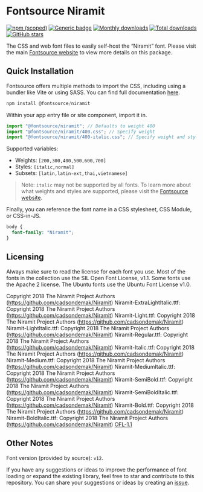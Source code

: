 # Fontsource Niramit

[![npm (scoped)](https://img.shields.io/npm/v/@fontsource/niramit?color=brightgreen)](https://www.npmjs.com/package/@fontsource/niramit) [![Generic badge](https://img.shields.io/badge/fontsource-passing-brightgreen)](https://github.com/fontsource/fontsource) [![Monthly downloads](https://badgen.net/npm/dm/@fontsource/niramit)](https://github.com/fontsource/fontsource) [![Total downloads](https://badgen.net/npm/dt/@fontsource/niramit)](https://github.com/fontsource/fontsource) [![GitHub stars](https://img.shields.io/github/stars/fontsource/fontsource.svg?style=social&label=Star)](https://github.com/fontsource/fontsource/stargazers)

The CSS and web font files to easily self-host the “Niramit” font. Please visit the main [Fontsource website](https://fontsource.org/fonts/niramit) to view more details on this package.

## Quick Installation

Fontsource offers multiple methods to import the CSS, including using a bundler like Vite or using SASS. You can find full documentation [here](https://fontsource.org/docs/getting-started/introduction).

```javascript
npm install @fontsource/niramit
```

Within your app entry file or site component, import it in.

```javascript
import "@fontsource/niramit"; // Defaults to weight 400
import "@fontsource/niramit/400.css"; // Specify weight
import "@fontsource/niramit/400-italic.css"; // Specify weight and style
```

Supported variables:
- Weights: `[200,300,400,500,600,700]`
- Styles: `[italic,normal]`
- Subsets: `[latin,latin-ext,thai,vietnamese]`

> Note: `italic` may not be supported by all fonts. To learn more about what weights and styles are supported, please visit the [Fontsource website](https://fontsource.org/fonts/niramit).

Finally, you can reference the font name in a CSS stylesheet, CSS Module, or CSS-in-JS.

```css
body {
  font-family: "Niramit";
}
```

## Licensing
Always make sure to read the license for each font you use. Most of the fonts in the collection use the SIL Open Font License, v1.1. Some fonts use the Apache 2 license. The Ubuntu fonts use the Ubuntu Font License v1.0.

Copyright 2018 The Niramit Project Authors (https://github.com/cadsondemak/Niramit) Niramit-ExtraLightItalic.ttf: Copyright 2018 The Niramit Project Authors (https://github.com/cadsondemak/Niramit) Niramit-Light.ttf: Copyright 2018 The Niramit Project Authors (https://github.com/cadsondemak/Niramit) Niramit-LightItalic.ttf: Copyright 2018 The Niramit Project Authors (https://github.com/cadsondemak/Niramit) Niramit-Regular.ttf: Copyright 2018 The Niramit Project Authors (https://github.com/cadsondemak/Niramit) Niramit-Italic.ttf: Copyright 2018 The Niramit Project Authors (https://github.com/cadsondemak/Niramit) Niramit-Medium.ttf: Copyright 2018 The Niramit Project Authors (https://github.com/cadsondemak/Niramit) Niramit-MediumItalic.ttf: Copyright 2018 The Niramit Project Authors (https://github.com/cadsondemak/Niramit) Niramit-SemiBold.ttf: Copyright 2018 The Niramit Project Authors (https://github.com/cadsondemak/Niramit) Niramit-SemiBoldItalic.ttf: Copyright 2018 The Niramit Project Authors (https://github.com/cadsondemak/Niramit) Niramit-Bold.ttf: Copyright 2018 The Niramit Project Authors (https://github.com/cadsondemak/Niramit) Niramit-BoldItalic.ttf: Copyright 2018 The Niramit Project Authors (https://github.com/cadsondemak/Niramit)
[OFL-1.1](https://openfontlicense.org)

## Other Notes
Font version (provided by source): `v12`.

If you have any suggestions or ideas to improve the performance of font loading or expand the existing library, feel free to star and contribute to this repository. You can share your suggestions or ideas by creating an [issue](https://github.com/fontsource/fontsource/issues).